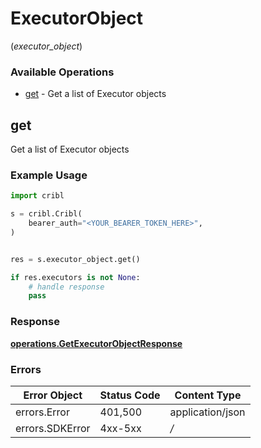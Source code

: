 # ExecutorObject
(*executor_object*)

### Available Operations

* [get](#get) - Get a list of Executor objects

## get

Get a list of Executor objects

### Example Usage

```python
import cribl

s = cribl.Cribl(
    bearer_auth="<YOUR_BEARER_TOKEN_HERE>",
)


res = s.executor_object.get()

if res.executors is not None:
    # handle response
    pass

```


### Response

**[operations.GetExecutorObjectResponse](../../models/operations/getexecutorobjectresponse.md)**
### Errors

| Error Object     | Status Code      | Content Type     |
| ---------------- | ---------------- | ---------------- |
| errors.Error     | 401,500          | application/json |
| errors.SDKError  | 4xx-5xx          | */*              |
